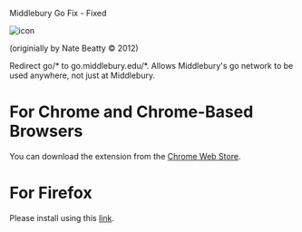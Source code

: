 
Middlebury Go Fix - Fixed

![icon](https://user-images.githubusercontent.com/78503029/186541427-375bdcfe-8280-41c1-90c7-502122d8911f.png)

(originially by Nate Beatty &copy; 2012)


Redirect go/* to go.middlebury.edu/*.  Allows Middlebury's go network to be used anywhere, not just at Middlebury.

# For Chrome and Chrome-Based Browsers
You can download the extension from the [Chrome Web Store](https://chrome.google.com/webstore/detail/middlebury-go/fhfcnjanfpfaomginhncleapmkddnekf).

# For Firefox
Please install using this [link](https://addons.mozilla.org/firefox/downloads/file/4001805/middlebury_go-2.0.2.xpi).


